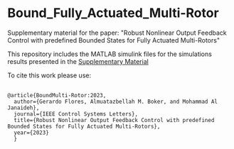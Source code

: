 # Bound_Fully_Actuated_Multi-Rotor
Supplementary material for the paper: "Robust Nonlinear Output Feedback Control with predefined Bounded States for Fully Actuated Multi-Rotors"

This repository includes the MATLAB simulink files for the simulations results presented in the 
<a href="https://github.com/gfloresc/Bound_Fully_Actuated_Multi-Rotor/blob/d0f86951fde93a01cb3ae4ca03fa3a283478d4c1/FullyActuated_control_2023.pdf">Supplementary Material</a>

To cite this work please use:

<pre>
  <code>
@article{BoundMulti-Rotor:2023,
  author={Gerardo Flores, Almuatazbellah M. Boker, and Mohammad Al Janaideh},
  journal={IEEE Control Systems Letters},
  title={Robust Nonlinear Output Feedback Control with predefined Bounded States for Fully Actuated Multi-Rotors}, 
  year={2023}
  }
  </code>
</pre>
